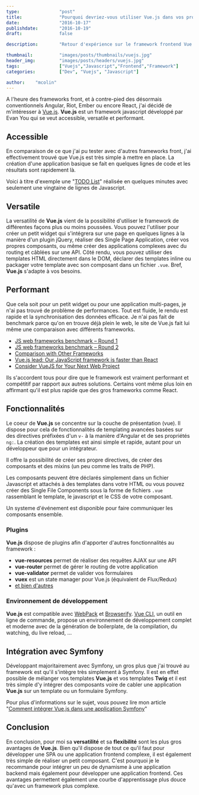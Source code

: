 ```yaml
---
type:               "post"
title:              "Pourquoi devriez-vous utiliser Vue.js dans vos projets ?"
date:               "2016-10-17"
publishdate:        "2016-10-19"
draft:              false

description:        "Retour d'expérience sur le framework frontend Vue.js et pourquoi l'utiliser"

thumbnail:          "images/posts/thumbnails/vuejs.jpg"
header_img:         "images/posts/headers/vuejs.jpg"
tags:               ["Vuejs","Javascript","Frontend","Framework"]
categories:         ["Dev", "Vuejs", "Javascript"]

author:    "mcolin"
---
```


A l'heure des frameworks front, et à contre-pied des désormais conventionnels Angular, Riot, Ember ou encore React, j'ai décidé de m'intéresser à [Vue.js](https://vuejs.org/). **Vue.js** est un framework javascript développé par Evan You qui se veut accessible, versatile et performant.

## Accessible

En comparaison de ce que j'ai pu tester avec d'autres frameworks front, j'ai effectivement trouvé que Vue.js est très simple à mettre en place. La création d'une application basique se fait en quelques lignes de code et les résultats sont rapidement là.

Voici à titre d'exemple une "[TODO List](https://jsfiddle.net/Lsgc2rhr/9/)" réalisée en quelques minutes avec seulement une vingtaine de lignes de Javascript.

<script async src="//jsfiddle.net/Lsgc2rhr/9/embed/js,html,result/"></script>

## Versatile

La versatilité de **Vue.js** vient de la possibilité d'utiliser le framework de différentes façons plus ou moins poussées. Vous pouvez l'utiliser pour créer un petit widget qui s'intégrera sur une page en quelques lignes à la manière d'un plugin jQuery, réaliser des Single Page Application, créer vos propres composants, ou même créer des applications complexes avec du routing et câblées sur une API. Côté rendu, vous pouvez utiliser des templates HTML directement dans le DOM, déclarer des templates inline ou packager votre template avec son composant dans un fichier ```.vue```. Bref, **Vue.js** s'adapte à vos besoins.

## Performant

Que cela soit pour un petit widget ou pour une application multi-pages, je n'ai pas trouvé de problème de performances. Tout est fluide, le rendu est rapide et la synchronisation des données efficace. Je n'ai pas fait de benchmark parce qu'on en trouve déjà plein le web, le site de Vue.js fait lui même une comparaison avec différents frameworks.

* [JS web frameworks benchmark – Round 1](http://www.stefankrause.net/wp/?p=191)
* [JS web frameworks benchmark – Round 2](http://www.stefankrause.net/wp/?p=283)
* [Comparison with Other Frameworks](https://vuejs.org/guide/comparison.html)
* [Vue.js lead: Our JavaScript framework is faster than React](http://www.infoworld.com/article/3063615/javascript/vuejs-lead-our-javascript-framework-is-faster-than-react.html)
* [Consider VueJS for Your Next Web Project](https://blog.codeship.com/consider-vuejs-next-web-project/)

Ils s'accordent tous pour dire que le framework est vraiment performant et compétitif par rapport aux autres solutions. Certains vont même plus loin en affirmant qu'il est plus rapide que des gros frameworks comme React.

## Fonctionnalités

Le coeur de **Vue.js** se concentre sur la couche de présentation (vue). Il dispose pour cela de fonctionnalités de templating avancées basées sur des directives préfixées d'un ```v-``` à la manière d'Angular et de ses propriétés ```ng:```. La création des templates est ainsi simple et rapide, autant pour un développeur que pour un intégrateur.

Il offre la possibilité de créer ses propre directives, de créer des composants et des mixins (un peu comme les traits de PHP).

Les composants peuvent être déclarés simplement dans un fichier Javascript et attachés à des templates dans votre HTML ou vous pouvez créer des Single File Components sous la forme de fichiers ```.vue``` rassemblant le template, le javascript et le CSS de votre composant.

Un systeme d'événement est disponible pour faire communiquer les composants ensemble.

### Plugins

**Vue.js** dispose de plugins afin d'apporter d'autres fonctionnalités au framework :

* **vue-resources** permet de réaliser des requêtes AJAX sur une API
* **vue-router** permet de gérer le routing de votre application
* **vue-validator** permet de valider vos formulaires
* **vuex** est un state manager pour Vue.js (équivalent de Flux/Redux)
* [et bien d'autres](https://github.com/vuejs/awesome-vue#libraries--plugins)

### Environnement de développement

**Vue.js** est compatible avec [WebPack](https://webpack.github.io/docs/) et [Browserify](http://browserify.org/). [Vue CLI](https://github.com/vuejs/vue-cli), un outil en ligne de commande, propose un environnement de développement complet et moderne avec de la génération de boilerplate, de la compilation, du watching, du live reload, ...


## Intégration avec Symfony

Développant majoritairement avec Symfony, un gros plus que j'ai trouvé au framework est qu'il s'intègre très simplement à Symfony. Il est en effet possible de mélanger vos templates **Vue.js** et vos templates **Twig** et il est très simple d'y intégrer des composants voire de cabler une application **Vue.js** sur un template ou un formulaire Symfony.

Pour plus d'informations sur le sujet, vous pouvez lire mon article "[Comment intégrer Vue.js dans une application Symfony](/fr/dev/comment-integrer-vue-js-application-symfony/)"

## Conclusion

En conclusion, pour moi sa **versatilité** et sa **flexibilité** sont les plus gros avantages de **Vue.js**. Bien qu'il dispose de tout ce qu'il faut pour développer une SPA ou une application frontend complexe, il est également très simple de réaliser un petit composant. C'est pourquoi je le recommande pour intégrer un peu de dynamisme à une application backend mais également pour développer une application frontend. Ces avantages permettent également une courbe d'apprentissage plus douce qu'avec un framework plus complexe.
